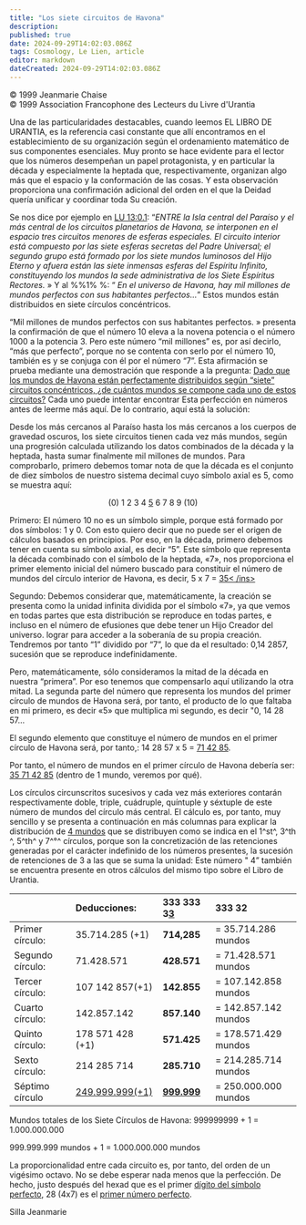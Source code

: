 ```yaml
---
title: "Los siete circuitos de Havona"
description: 
published: true
date: 2024-09-29T14:02:03.086Z
tags: Cosmology, Le Lien, article
editor: markdown
dateCreated: 2024-09-29T14:02:03.086Z
---
```


<p class="v-card v-sheet theme--gris claro aclarar-3 px-2">© 1999 Jeanmarie Chaise<br>© 1999 Association Francophone des Lecteurs du Livre d'Urantia</p>


Una de las particularidades destacables, cuando leemos EL LIBRO DE URANTIA, es la referencia casi constante que allí encontramos en el establecimiento de su organización según el ordenamiento matemático de sus componentes esenciales. Muy pronto se hace evidente para el lector que los números desempeñan un papel protagonista, y en particular la década y especialmente la heptada que, respectivamente, organizan algo más que el espacio y la conformación de las cosas. Y esta observación proporciona una confirmación adicional del orden en el que la Deidad quería unificar y coordinar toda Su creación.

Se nos dice por ejemplo en [LU 13:0.1](/es/The_Urantia_Book/13#p0_1): “_ENTRE la Isla central del Paraíso y el más central de los circuitos planetarios de Havona, se interponen en el espacio tres circuitos menores de esferas especiales. El circuito interior está compuesto por las siete esferas secretas del Padre Universal; el segundo grupo está formado por los siete mundos luminosos del Hijo Eterno y afuera están las siete inmensas esferas del Espíritu Infinito, constituyendo los mundos la sede administrativa de los Siete Espíritus Rectores._ » Y al %%1% %: “ _En el universo de Havona, hay mil millones de mundos perfectos con sus habitantes perfectos..._” Estos mundos están distribuidos en siete círculos concéntricos.

“Mil millones de mundos perfectos con sus habitantes perfectos. » presenta la confirmación de que el número 10 eleva a la novena potencia o el número 1000 a la potencia 3. Pero este número “mil millones” es, por así decirlo, “más que perfecto”, porque no se contenta con serlo por el número 10, también es y se conjuga con él por el número “7”. Esta afirmación se prueba mediante una demostración que responde a la pregunta: <ins>Dado que los mundos de Havona están perfectamente distribuidos según “siete” circuitos concéntricos, ¿de cuántos mundos se compone cada uno de estos circuitos?</ins> Cada uno puede intentar encontrar Esta perfección en números antes de leerme más aquí. De lo contrario, aquí está la solución:

Desde los más cercanos al Paraíso hasta los más cercanos a los cuerpos de gravedad oscuros, los siete circuitos tienen cada vez más mundos, según una progresión calculada utilizando los datos combinados de la década y la heptada, hasta sumar finalmente mil millones de mundos. Para comprobarlo, primero debemos tomar nota de que la década es el conjunto de diez símbolos de nuestro sistema decimal cuyo símbolo axial es 5, como se muestra aquí:

<p style="text-align:center;">
(0) 1 2 3 4 <ins>5</ins> 6 7 8 9 (10)
</p>

Primero: El número 10 no es un símbolo simple, porque está formado por dos símbolos: 1 y 0. Con esto quiero decir que no puede ser el origen de cálculos basados en principios. Por eso, en la década, primero debemos tener en cuenta su símbolo axial, es decir “5”. Este símbolo que representa la década combinado con el símbolo de la heptada, «7», nos proporciona el primer elemento inicial del número buscado para constituir el número de mundos del círculo interior de Havona, es decir, 5 x 7 = <ins>35< /ins>

Segundo: Debemos considerar que, matemáticamente, la creación se presenta como la unidad infinita dividida por el símbolo «7», ya que vemos en todas partes que esta distribución se reproduce en todas partes, e incluso en el número de efusiones que debe tener un Hijo Creador del universo. lograr para acceder a la soberanía de su propia creación. Tendremos por tanto “1” dividido por “7”, lo que da el resultado: 0,14 2857, sucesión que se reproduce indefinidamente.

Pero, matemáticamente, sólo consideramos la mitad de la década en nuestra “primera”. Por eso tenemos que compensarlo aquí utilizando la otra mitad. La segunda parte del número que representa los mundos del primer círculo de mundos de Havona será, por tanto, el producto de lo que faltaba en mi primero, es decir «5» que multiplica mi segundo, es decir "0, 14 28 57...

El segundo elemento que constituye el número de mundos en el primer círculo de Havona será, por tanto,: 14 28 57 x 5 = <ins>71 42 85</ins>.

Por tanto, el número de mundos en el primer círculo de Havona debería ser: <ins>35 71 42 85</ins> (dentro de 1 mundo, veremos por qué).

Los círculos circunscritos sucesivos y cada vez más exteriores contarán respectivamente doble, triple, cuádruple, quíntuple y séxtuple de este número de mundos del círculo más central. El cálculo es, por tanto, muy sencillo y se presenta a continuación en más columnas para explicar la distribución de <ins>4 mundos</ins> que se distribuyen como se indica en el 1^st^, 3^th ^, 5^th^ y 7^°^ círculos, porque son la concretización de las retenciones generadas por el carácter indefinido de los números presentes, la sucesión de retenciones de 3 a las que se suma la unidad: Este número " 4” también se encuentra presente en otros cálculos del mismo tipo sobre el Libro de Urantia.

| &nbsp; | Deducciones: | **333 333 3<ins>3</ins>** | **333 32**
| :--- | :--- | :--- | :--- |
| Primer círculo: | 35.714.285 (+1) | **714,285** | = 35.714.286 mundos |
| Segundo círculo: | 71.428.571 | **428.571** | = 71.428.571 mundos |
| Tercer círculo: | 107 142 857(+1) | **142.855** | = 107.142.858 mundos |
| Cuarto círculo: | 142.857.142 | **857.140** | = 142.857.142 mundos |
| Quinto círculo: | 178 571 428 (+1) | **571.425** | = 178.571.429 mundos |
| Sexto círculo: | 214 285 714 | **285.710** | = 214.285.714 mundos |
| Séptimo círculo | <ins>249.999.999(+1)</ins> | **<ins>999.999</ins>** | = 250.000.000 mundos |

Mundos totales de los Siete Círculos de Havona:
999999999 + 1 = 1.000.000.000

999.999.999 mundos + 1 = 1.000.000.000 mundos

La proporcionalidad entre cada circuito es, por tanto, del orden de un vigésimo octavo. No se debe esperar nada menos que la perfección. De hecho, justo después del hexad que es el primer <ins>dígito del símbolo perfecto</ins>, 28 (4x7) es el <ins>primer número perfecto</ins>.

Silla Jeanmarie

